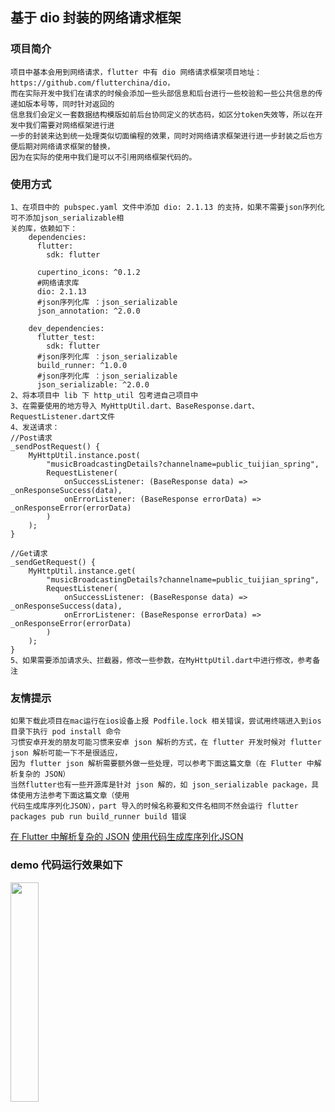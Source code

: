 基于 dio 封装的网络请求框架
-------------
### 项目简介
    项目中基本会用到网络请求，flutter 中有 dio 网络请求框架项目地址：https://github.com/flutterchina/dio，
    而在实际开发中我们在请求的时候会添加一些头部信息和后台进行一些校验和一些公共信息的传递如版本号等，同时针对返回的
    信息我们会定义一套数据结构模版如前后台协同定义的状态码，如区分token失效等，所以在开发中我们需要对网络框架进行进
    一步的封装来达到统一处理类似切面编程的效果，同时对网络请求框架进行进一步封装之后也方便后期对网络请求框架的替换，
    因为在实际的使用中我们是可以不引用网络框架代码的。
### 使用方式
    1、在项目中的 pubspec.yaml 文件中添加 dio: 2.1.13 的支持，如果不需要json序列化可不添加json_serializable相
    关的库，依赖如下：
        dependencies:
          flutter:
            sdk: flutter
        
          cupertino_icons: ^0.1.2
          #网络请求库
          dio: 2.1.13
          #json序列化库 ：json_serializable
          json_annotation: ^2.0.0
        
        dev_dependencies:
          flutter_test:
            sdk: flutter
          #json序列化库 ：json_serializable
          build_runner: ^1.0.0
          #json序列化库 ：json_serializable
          json_serializable: ^2.0.0
    2、将本项目中 lib 下 http_util 包考进自己项目中
    3、在需要使用的地方导入 MyHttpUtil.dart、BaseResponse.dart、RequestListener.dart文件
    4、发送请求：
    //Post请求
    _sendPostRequest() {
        MyHttpUtil.instance.post(
            "musicBroadcastingDetails?channelname=public_tuijian_spring",
            RequestListener(
                onSuccessListener: (BaseResponse data) => _onResponseSuccess(data),
                onErrorListener: (BaseResponse errorData) => _onResponseError(errorData)
            )
        );
    }
    
    //Get请求
    _sendGetRequest() {
        MyHttpUtil.instance.get(
            "musicBroadcastingDetails?channelname=public_tuijian_spring",
            RequestListener(
                onSuccessListener: (BaseResponse data) => _onResponseSuccess(data),
                onErrorListener: (BaseResponse errorData) => _onResponseError(errorData)
            )
        );
    }
    5、如果需要添加请求头、拦截器，修改一些参数，在MyHttpUtil.dart中进行修改，参考备注
### 友情提示
    如果下载此项目在mac运行在ios设备上报 Podfile.lock 相关错误，尝试用终端进入到ios目录下执行 pod install 命令
    习惯安卓开发的朋友可能习惯来安卓 json 解析的方式，在 flutter 开发时候对 flutter json 解析可能一下不是很适应，
    因为 flutter json 解析需要额外做一些处理，可以参考下面这篇文章（在 Flutter 中解析复杂的 JSON）
    当然flutter也有一些开源库是针对 json 解的，如 json_serializable package，具体使用方法参考下面这篇文章（使用
    代码生成库序列化JSON），part 导入的时候名称要和文件名相同不然会运行 flutter packages pub run build_runner build 错误
[在 Flutter 中解析复杂的 JSON](https://github.com/xitu/gold-miner/blob/master/TODO1/parsing-complex-json-in-flutter.md)
[使用代码生成库序列化JSON](https://flutterchina.club/json/)
### demo 代码运行效果如下
  <img src="https://github.com/zhoujiulong/flutter_http_utils/blob/master/img/img_a.png?raw=true" width="30%"/>

